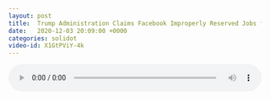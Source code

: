 ```yaml
---
layout: post
title:  Trump Administration Claims Facebook Improperly Reserved Jobs for H-1B Workers
date:   2020-12-03 20:09:00 +0000
categories: solidot
video-id: X1GtPViY-4k
---
```


<audio src="/assets/b14dc5df5ef5f462ff13c4a54504c5c9.mp3" style="width: 100%;" controls></audio>

